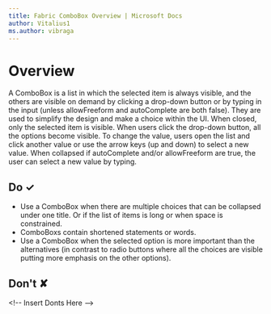 ```yaml
---
title: Fabric ComboBox Overview | Microsoft Docs
author: Vitalius1
ms.author: vibraga
---
```


# Overview
A ComboBox is a list in which the selected item is always visible, and the others are visible on demand by clicking a drop-down button or by typing in the input (unless allowFreeform and autoComplete are both false). They are used to simplify the design and make a choice within the UI. When closed, only the selected item is visible. When users click the drop-down button, all the options become visible. To change the value, users open the list and click another value or use the arrow keys (up and down) to select a new value. When collapsed if autoComplete and&#x2F;or allowFreeform are true, the user can select a new value by typing.


## Do &#10003;
- Use a ComboBox when there are multiple choices that can be collapsed under one title. Or if the list of items is long or when space is constrained.
- ComboBoxs contain shortened statements or words.
- Use a ComboBox when the selected option is more important than the alternatives (in contrast to radio buttons where all the choices are visible putting more emphasis on the other options).

## Don't &#10008;
&lt;!-- Insert Donts Here --&gt;